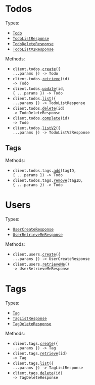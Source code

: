 # Todos

Types:

- <code><a href="./src/resources/todos/todos.ts">Todo</a></code>
- <code><a href="./src/resources/todos/todos.ts">TodoListResponse</a></code>
- <code><a href="./src/resources/todos/todos.ts">TodoDeleteResponse</a></code>
- <code><a href="./src/resources/todos/todos.ts">TodoListV2Response</a></code>

Methods:

- <code title="post /v1/todos">client.todos.<a href="./src/resources/todos/todos.ts">create</a>({ ...params }) -> Todo</code>
- <code title="get /v1/todos/{id}">client.todos.<a href="./src/resources/todos/todos.ts">retrieve</a>(id) -> Todo</code>
- <code title="put /v1/todos/{id}">client.todos.<a href="./src/resources/todos/todos.ts">update</a>(id, { ...params }) -> Todo</code>
- <code title="get /v1/todos">client.todos.<a href="./src/resources/todos/todos.ts">list</a>({ ...params }) -> TodoListResponse</code>
- <code title="delete /v1/todos/{id}">client.todos.<a href="./src/resources/todos/todos.ts">delete</a>(id) -> TodoDeleteResponse</code>
- <code title="post /v1/todos/{id}/complete">client.todos.<a href="./src/resources/todos/todos.ts">complete</a>(id) -> Todo</code>
- <code title="get /v2/todos">client.todos.<a href="./src/resources/todos/todos.ts">listV2</a>({ ...params }) -> TodoListV2Response</code>

## Tags

Methods:

- <code title="post /v1/todos/{todoId}/tags/{tagId}">client.todos.tags.<a href="./src/resources/todos/tags.ts">add</a>(tagID, { ...params }) -> Todo</code>
- <code title="delete /v1/todos/{todoId}/tags/{tagId}">client.todos.tags.<a href="./src/resources/todos/tags.ts">remove</a>(tagID, { ...params }) -> Todo</code>

# Users

Types:

- <code><a href="./src/resources/users.ts">UserCreateResponse</a></code>
- <code><a href="./src/resources/users.ts">UserRetrieveMeResponse</a></code>

Methods:

- <code title="post /v1/users">client.users.<a href="./src/resources/users.ts">create</a>({ ...params }) -> UserCreateResponse</code>
- <code title="get /v1/users/me">client.users.<a href="./src/resources/users.ts">retrieveMe</a>() -> UserRetrieveMeResponse</code>

# Tags

Types:

- <code><a href="./src/resources/tags.ts">Tag</a></code>
- <code><a href="./src/resources/tags.ts">TagListResponse</a></code>
- <code><a href="./src/resources/tags.ts">TagDeleteResponse</a></code>

Methods:

- <code title="post /v1/tags">client.tags.<a href="./src/resources/tags.ts">create</a>({ ...params }) -> Tag</code>
- <code title="get /v1/tags/{id}">client.tags.<a href="./src/resources/tags.ts">retrieve</a>(id) -> Tag</code>
- <code title="get /v1/tags">client.tags.<a href="./src/resources/tags.ts">list</a>({ ...params }) -> TagListResponse</code>
- <code title="delete /v1/tags/{id}">client.tags.<a href="./src/resources/tags.ts">delete</a>(id) -> TagDeleteResponse</code>
